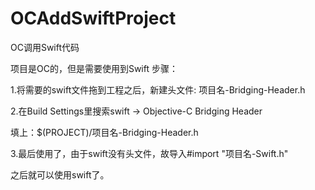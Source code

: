 # OCAddSwiftProject
OC调用Swift代码


项目是OC的，但是需要使用到Swift
步骤：

1.将需要的swift文件拖到工程之后，新建头文件: 项目名-Bridging-Header.h

2.在Build Settings里搜索swift -> Objective-C Bridging Header

填上：$(PROJECT)/项目名-Bridging-Header.h

3.最后使用了，由于swift没有头文件，故导入#import "项目名-Swift.h"

之后就可以使用swift了。
